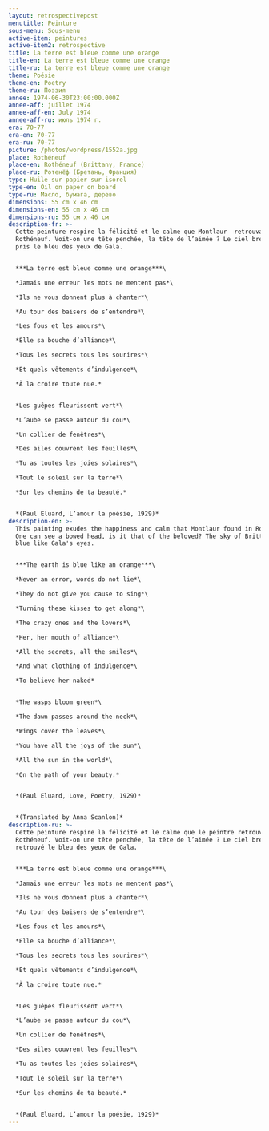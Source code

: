 ```yaml
---
layout: retrospectivepost
menutitle: Peinture
sous-menu: Sous-menu
active-item: peintures
active-item2: retrospective
title: La terre est bleue comme une orange
title-en: La terre est bleue comme une orange
title-ru: La terre est bleue comme une orange
theme: Poésie
theme-en: Poetry
theme-ru: Поэзия
annee: 1974-06-30T23:00:00.000Z
annee-aff: juillet 1974
annee-aff-en: July 1974
annee-aff-ru: июль 1974 г.
era: 70-77
era-en: 70-77
era-ru: 70-77
picture: /photos/wordpress/1552a.jpg
place: Rothéneuf
place-en: Rothéneuf (Brittany, France)
place-ru: Ротенёф (Бретань, Франция)
type: Huile sur papier sur isorel
type-en: Oil on paper on board
type-ru: Масло, бумага, дерево
dimensions: 55 cm x 46 cm
dimensions-en: 55 cm x 46 cm
dimensions-ru: 55 см x 46 см
description-fr: >-
  Cette peinture respire la félicité et le calme que Montlaur  retrouvait à
  Rothéneuf. Voit-on une tête penchée, la tête de l’aimée ? Le ciel breton a
  pris le bleu des yeux de Gala.


  ***La terre est bleue comme une orange***\

  *Jamais une erreur les mots ne mentent pas*\

  *Ils ne vous donnent plus à chanter*\

  *Au tour des baisers de s’entendre*\

  *Les fous et les amours*\

  *Elle sa bouche d’alliance*\

  *Tous les secrets tous les sourires*\

  *Et quels vêtements d’indulgence*\

  *À la croire toute nue.*


  *Les guêpes fleurissent vert*\

  *L’aube se passe autour du cou*\

  *Un collier de fenêtres*\

  *Des ailes couvrent les feuilles*\

  *Tu as toutes les joies solaires*\

  *Tout le soleil sur la terre*\

  *Sur les chemins de ta beauté.*


  *(Paul Eluard, L’amour la poésie, 1929)*
description-en: >-
  This painting exudes the happiness and calm that Montlaur found in Rothéneuf.
  One can see a bowed head, is it that of the beloved? The sky of Brittany is
  blue like Gala's eyes.


  ***The earth is blue like an orange***\

  *Never an error, words do not lie*\

  *They do not give you cause to sing*\

  *Turning these kisses to get along*\

  *The crazy ones and the lovers*\

  *Her, her mouth of alliance*\

  *All the secrets, all the smiles*\

  *And what clothing of indulgence*\

  *To believe her naked*


  *The wasps bloom green*\

  *The dawn passes around the neck*\

  *Wings cover the leaves*\

  *You have all the joys of the sun*\

  *All the sun in the world*\

  *On the path of your beauty.*


  *(Paul Eluard, Love, Poetry, 1929)*


  *(Translated by Anna Scanlon)*
description-ru: >-
  Cette peinture respire la félicité et le calme que le peintre retrouvait à
  Rothéneuf. Voit-on une tête penchée, la tête de l’aimée ? Le ciel breton a
  retrouvé le bleu des yeux de Gala.


  ***La terre est bleue comme une orange***\

  *Jamais une erreur les mots ne mentent pas*\

  *Ils ne vous donnent plus à chanter*\

  *Au tour des baisers de s’entendre*\

  *Les fous et les amours*\

  *Elle sa bouche d’alliance*\

  *Tous les secrets tous les sourires*\

  *Et quels vêtements d’indulgence*\

  *À la croire toute nue.*


  *Les guêpes fleurissent vert*\

  *L’aube se passe autour du cou*\

  *Un collier de fenêtres*\

  *Des ailes couvrent les feuilles*\

  *Tu as toutes les joies solaires*\

  *Tout le soleil sur la terre*\

  *Sur les chemins de ta beauté.*


  *(Paul Eluard, L’amour la poésie, 1929)*
---
```

